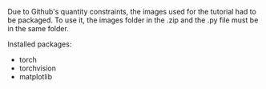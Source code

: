 
Due to Github's quantity constraints, the images used for the tutorial had to be packaged. To use it, the images folder in the .zip and the .py file must be in the same folder.

Installed packages:
 - torch 
 - torchvision 
 - matplotlib
